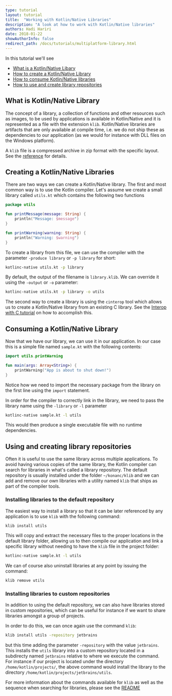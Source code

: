 ```yaml
---
type: tutorial
layout: tutorial
title:  "Working with Kotlin/Native Libraries"
description: "A look at how to work with Kotlin/Native libraries"
authors: Hadi Hariri 
date: 2018-01-22
showAuthorInfo: false
redirect_path: /docs/tutorials/multiplatform-library.html
---
```



In this tutorial we'll see

* [What is a Kotlin/Native Libary](#what-is-kotlinnative-library)
* [How to create a Kotlin/Native Library](#creating-a-kotlinnative-libraries)
* [How to consume Kotlin/Native libraries](#consuming-a-kotlinnative-library)
* [How to use and create library repositories](#using-and-creating-library-repositories)


## What is Kotlin/Native Library

The concept of a library, a collection of functions and other resources such as images, to be used by applications is available in Kotlin/Native and it is represented
as a file with the extension `klib`. Kotlin/Native libraries are artifacts that are only available at compile time, i.e. we do not ship these as dependencies to our application
(as we would for instance with DLL files on the Windows platform).

A `klib` file is a compressed archive in zip format with the specific layout. See
the [reference](https://github.com/JetBrains/kotlin-native/blob/master/LIBRARIES.md#the-library-format) for details.
 
## Creating a Kotlin/Native Libraries

There are two ways we can create a Kotlin/Native library. The first and most common way is to use the Kotlin compiler. Let's assume
we create a small library called `utils.kt` which contains the following two functions

<div class="sample" markdown="1" theme="idea" data-highlight-only>

```kotlin
package utils

fun printMessage(message: String) {
    println("Message: $message")
}

fun printWarning(warning: String) {
    println("Warning: $warning")
}
```
</div>

To create a library from this file, we can use the compiler with the parameter `-produce library` or `-p library` for short:

```bash
kotlinc-native utils.kt -p library
```
By default, the output of the filename is `library.klib`. We can override it using the `-output` or `-o` parameter:

```bash
kotlinc-native utils.kt -p library -o utils
```

The second way to create a library is using the `cinterop` tool which allows us to create a Kotlin/Native library from an existing
C library. See the [Interop with C tutorial](interop-with-c.html) on how to accomplish this.
 
## Consuming a Kotlin/Native Library

Now that we have our library, we can use it in our application. In our case this is a simple file named `sample.kt` with the following contents:

<div class="sample" markdown="1" mode="kotlin" theme="idea" data-highlight-only="1" auto-indent="false">

```kotlin
import utils.printWarning

fun main(args: Array<String>) {
    printWarning("App is about to shut down!")
}
```
</div>

Notice how we need to import the necessary package from the library on the first line using the `import` statement. 

In order for the compiler to correctly link in the library, we need to pass the library name using the `-library` or `-l` parameter

```bash
kotlinc-native sample.kt -l utils
```
    
This would then produce a single executable file with no runtime dependencies.    
    
## Using and creating library repositories

Often it is useful to use the same library across multiple applications. To avoid having various copies of the same library, the Kotlin
compiler can search for libraries in what's called a library repository. The default repository is usually installed under the folder `~/konanc/klib` and we can 
add and remove our own libraries with a utility named `klib` that ships as part of the compiler tools.  

### Installing libraries to the default repository

The easiest way to install a library so that it can be later referenced by any application is to use `klib` with the following command:

```bash
klib install utils
```
    
This will copy and extract the necessary files to the proper locations in the default library folder, allowing us to then compile our application and link 
a specific library without needing to have the `klib` file in the project folder:

```bash
kotlinc-native sample.kt -l utils
```

We can of course also uninstall libraries at any point by issuing the command:

```bash
klib remove utils
```

### Installing libraries to custom repositories

In addition to using the default repository, we can also have libraries stored in custom repositories, which can be useful for instance
if we want to share libraries amongst a group of projects.

In order to do this, we can once again use the command `klib`: 

```bash
klib install utils -repository jetbrains
```
    
but this time adding the parameter `-repository` with the value `jetbrains`. This installs the `utils` library into a custom repository located in a subdirecty named `jetbrains` relative to where we execute the command. For instance if our project is located under the directory `/home/kotlin/projects/`, the above command would install the library to the directory `/home/kotlin/projects/jetbrains/utils`. 


For more information about the commands available for `klib` as well as the sequence when searching for libraries, please see the [README](/docs/reference/native/libraries.html#advanced-topics)


